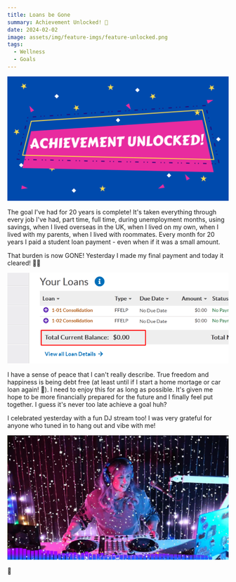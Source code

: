 ```yaml
---
title: Loans be Gone
summary: Achievement Unlocked! 🎉
date: 2024-02-02
image: assets/img/feature-imgs/feature-unlocked.png
tags:
  - Wellness
  - Goals
---
```


![Achievement Unlocked](/src/assets/img/feature-imgs/feature-unlocked.png)

The goal I've had for 20 years is complete! It's taken everything through every job I've had, part time, full time, during unemployment months, using savings, when I lived overseas in the UK, when I lived on my own, when I lived with my parents, when I lived with roommates. Every month for 20 years I paid a student loan payment - even when if it was a small amount.

That burden is now GONE! Yesterday I made my final payment and today it cleared! 🥳😭

![Payment Cleared](/src/assets/img/feature-imgs/payment-cleared.png "Paid in full!")

I have a sense of peace that I can't really describe. True freedom and happiness is being debt free (at least until if I start a home mortage or car loan again! 🤣). I need to enjoy this for as long as possible. It's given me hope to be more financially prepared for the future and I finally feel put together. I guess it's never too late achieve a goal huh?

I celebrated yesterday with a fun DJ stream too! I was very grateful for anyone who tuned in to hang out and vibe with me!

![Stream Celebration](/src/assets/img/feature-imgs/stream-celebration.png "B celebrating on Twitch")

🥰